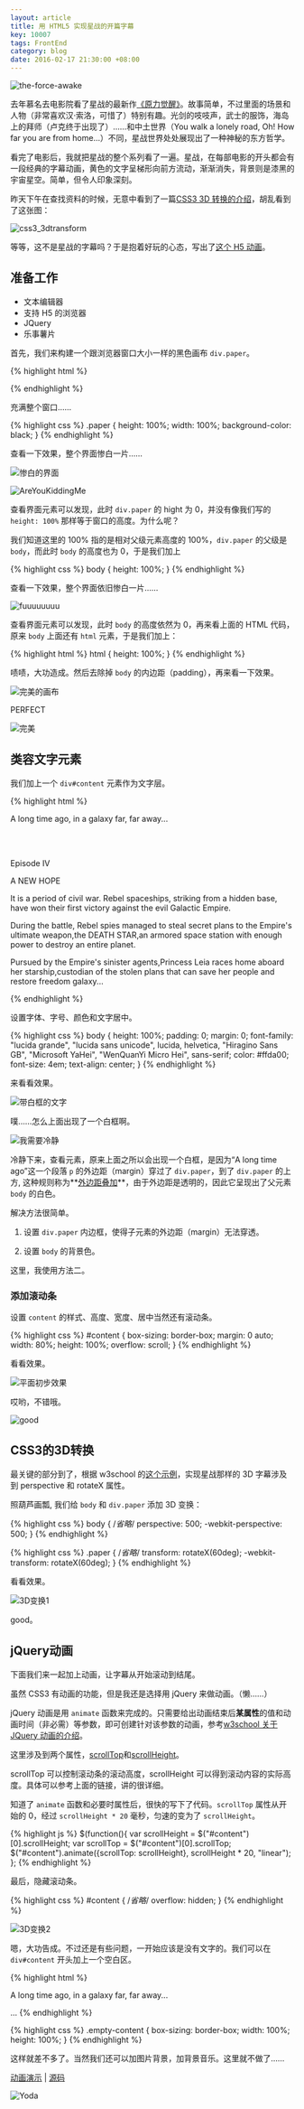 ```yaml
---
layout: article
title: 用 HTML5 实现星战的开篇字幕
key: 10007
tags: FrontEnd
category: blog
date: 2016-02-17 21:30:00 +08:00
---
```


![the-force-awake](https://wx3.sinaimg.cn/large/73bd9e13ly1fjldo8obm7j21kw16oaj8.jpg)

去年慕名去电影院看了星战的最新作[《原力觉醒》](https://movie.douban.com/subject/20326665/)。故事简单，不过里面的场景和人物（非常喜欢汉·索洛，可惜了）特别有趣。光剑的吱吱声，武士的服饰，海岛上的拜师（卢克终于出现了）……和中土世界（You walk a lonely road, Oh! How far you are from home...）不同，星战世界处处展现出了一种神秘的东方哲学。

看完了电影后，我就把星战的整个系列看了一遍。星战，在每部电影的开头都会有一段经典的字幕动画，黄色的文字呈梯形向前方流动，渐渐消失，背景则是漆黑的宇宙星空。简单，但令人印象深刻。

<!--more-->

昨天下午在查找资料的时候，无意中看到了一篇[CSS3 3D 转换的介绍](http://www.w3school.com.cn/css3/css3_3dtransform.asp)，胡乱看到了这张图：

![css3_3dtransform](https://wx1.sinaimg.cn/large/73bd9e13ly1fjldo82ostj207c06wglf.jpg)

等等，这不是星战的字幕吗？于是抱着好玩的心态，写出了[这个 H5 动画](/blog/projects/star-war.html)。

## 准备工作

- 文本编辑器
- 支持 H5 的浏览器
- JQuery
- 乐事薯片

首先，我们来构建一个跟浏览器窗口大小一样的黑色画布 `div.paper`。

{% highlight html %}
<!DOCTYPE html>
<html lang="en">
<head>
    <meta charset="UTF-8">
    <title></title>
    <script src="https://cdn.bootcss.com/jquery/2.1.4/jquery.min.js"></script>
</head>
<body>
    <div class="paper">
    </div>
</body>
</html>
{% endhighlight %}

充满整个窗口……

{% highlight css %}
.paper {
    height: 100%;
    width: 100%;
    background-color: black;
}
{% endhighlight %}

查看一下效果，整个界面惨白一片……

![惨白的界面](https://wx3.sinaimg.cn/large/73bd9e13ly1fjldo7inddj20l10hp74p.jpg)

![AreYouKiddingMe](https://wx3.sinaimg.cn/large/73bd9e13ly1fjldgnth3cj206404ja9y.jpg)

查看界面元素可以发现，此时 `div.paper` 的 hight 为 0，并没有像我们写的 `height: 100%` 那样等于窗口的高度。为什么呢？

我们知道这里的 100% 指的是相对父级元素高度的 100%，`div.paper` 的父级是 `body`，而此时 `body` 的高度也为 0，于是我们加上

{% highlight css %}
body {
    height: 100%;
}
{% endhighlight %}

查看一下效果，整个界面依旧惨白一片……

![fuuuuuuuu](https://wx1.sinaimg.cn/large/73bd9e13ly1fjldgotoe6j208706oglt.jpg)

查看界面元素可以发现，此时 `body` 的高度依然为 0，再来看上面的 HTML 代码，原来 `body` 上面还有 `html` 元素，于是我们加上：

{% highlight html %}
html {
   height: 100%;
}
{% endhighlight %}

啧啧，大功造成。然后去除掉 `body` 的内边距（padding），再来看一下效果。

![完美的画布](https://wx3.sinaimg.cn/large/73bd9e13ly1fjldo77qxgj20ki0e2q37.jpg)

PERFECT

![完美](https://wx3.sinaimg.cn/large/73bd9e13ly1fjldgn3ycej208y08cwez.jpg)

## 类容文字元素

我们加上一个 `div#content` 元素作为文字层。

{% highlight html %}
<body>
    <div class="paper">
        <div id="content">
            <p>A long time ago, in a galaxy far, far away...</p>
            <br><br>
            <p>Episode IV</p>
            <p>A NEW HOPE</p>
            <p>It is a period of civil war. Rebel spaceships, striking from a hidden base, have won their first victory against the evil Galactic Empire.</p>
            <p>During the battle, Rebel spies managed to steal secret plans to the Empire's ultimate weapon,the DEATH STAR,an armored space station with enough power to destroy an entire planet.</p>
            <p>Pursued by the Empire's sinister agents,Princess Leia races home aboard her starship,custodian of the stolen plans that can save her people and restore freedom galaxy...</p>
        </div>
    </div>
</body>
{% endhighlight %}

设置字体、字号、颜色和文字居中。

{% highlight css %}
body {
    height: 100%;
    padding: 0;
    margin: 0;
    font-family: "lucida grande", "lucida sans unicode", lucida, helvetica, "Hiragino Sans GB", "Microsoft YaHei", "WenQuanYi Micro Hei", sans-serif;
    color: #ffda00;
    font-size: 4em;
    text-align: center;
}
{% endhighlight %}

来看看效果。

![带白框的文字](https://wx2.sinaimg.cn/large/73bd9e13ly1fjldo6rdlwj20ki0e2q3h.jpg)

噗……怎么上面出现了一个白框啊。

![我需要冷静](https://wx1.sinaimg.cn/large/73bd9e13ly1fjldgmnkamj20c809574j.jpg)

冷静下来，查看元素，原来上面之所以会出现一个白框，是因为“A long time ago”这一个段落 `p` 的外边距（margin）穿过了 `div.paper`，到了 `div.paper` 的上方, 这种规则称为**[外边距叠加](http://www.cnblogs.com/snowinmay/archive/2013/04/28/3048997.html)**，由于外边距是透明的，因此它呈现出了父元素 `body` 的白色。

解决方法很简单。

1. 设置 `div.paper` 内边框，使得子元素的外边距（margin）无法穿透。

2. 设置 `body` 的背景色。

这里，我使用方法二。

### 添加滚动条

设置 `content` 的样式、高度、宽度、居中当然还有滚动条。

{% highlight css %}
#content {
    box-sizing: border-box;
    margin: 0 auto;
    width: 80%;
    height: 100%;
    overflow: scroll;
}
{% endhighlight %}

看看效果。

![平面初步效果](https://wx4.sinaimg.cn/large/73bd9e13ly1fjldo64ekqj211y0ijjrn.jpg)

哎哟，不错哦。

![good](https://wx4.sinaimg.cn/large/73bd9e13ly1fjldvedp06j207p0693zd.jpg)

## CSS3的3D转换

最关键的部分到了，根据 w3school 的[这个示例](http://www.w3school.com.cn/tiy/t.asp?f=css3_perspective1)，实现星战那样的 3D 字幕涉及到 perspective 和 rotateX 属性。

照葫芦画瓢, 我们给 `body` 和 `div.paper` 添加 3D 变换：

{% highlight css %}
body {
    /*省略*/
    perspective: 500;
    -webkit-perspective: 500;
}
{% endhighlight %}

{% highlight css %}
.paper {
    /*省略*/
    transform: rotateX(60deg);
    -webkit-transform: rotateX(60deg);
}
{% endhighlight %}

看看效果。

![3D变换1](https://wx4.sinaimg.cn/large/73bd9e13ly1fjldo5mkrsj20kv0e3wf3.jpg)

good。

## jQuery动画

下面我们来一起加上动画，让字幕从开始滚动到结尾。

虽然 CSS3 有动画的功能，但是我还是选择用 jQuery 来做动画。（懒……）

jQuery 动画是用 `animate` 函数来完成的。只需要给出动画结束后**某属性**的值和动画时间（非必需）等参数，即可创建针对该参数的动画，参考[w3school 关于 JQuery 动画的介绍](http://www.w3school.com.cn/jquery/jquery_animate.asp)。

这里涉及到两个属性，[scrollTop](https://developer.mozilla.org/en-US/docs/Web/API/Element/scrollTop)和[scrollHeight](https://developer.mozilla.org/en-US/docs/Web/API/Element/scrollHeight)。

scrollTop 可以控制滚动条的滚动高度，scrollHeight 可以得到滚动内容的实际高度。具体可以参考上面的链接，讲的很详细。

知道了 `animate` 函数和必要时属性后，很快的写下了代码。`scrollTop` 属性从开始的 0，经过 `scrollHeight * 20` 毫秒，匀速的变为了 `scrollHeight`。

{% highlight js %}
$(function(){
    var scrollHeight = $("#content")[0].scrollHeight;
    var scrollTop = $("#content")[0].scrollTop;
    $("#content").animate({scrollTop: scrollHeight}, scrollHeight * 20, "linear");
};
{% endhighlight %}

最后，隐藏滚动条。

{% highlight css %}
#content {
    /*省略*/
    overflow: hidden;
}
{% endhighlight %}

![3D变换2](https://wx3.sinaimg.cn/large/73bd9e13ly1fjldo56n7jj211y0ijtc8.jpg)

嗯，大功告成。不过还是有些问题，一开始应该是没有文字的。我们可以在 `div#content` 开头加上一个空白区。

{% highlight html %}
<div class="content">
    <div class="empty-content top"></div>
    <p>A long time ago, in a galaxy far, far away...</p>
    ...
{% endhighlight %}

{% highlight css %}
.empty-content {
    box-sizing: border-box;
    width: 100%;
    height: 100%;
}
{% endhighlight %}

这样就差不多了。当然我们还可以加图片背景，加背景音乐。这里就不做了……

[动画演示](/projects/demo/star-wars-opening-crawl/) |
[源码](https://github.com/kitian616/kitian616.github.io/blob/master/projects/demo/star-wars-opening-crawl/index.html)

![Yoda](https://wx1.sinaimg.cn/large/73bd9e13ly1fjldo4fv1nj20b404qglq.jpg)